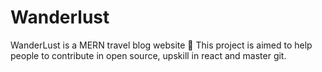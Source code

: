 # Wanderlust
WanderLust is a MERN travel blog website 🚀 This project is aimed to help people to contribute in open source, upskill in react and master git.
